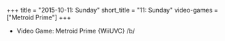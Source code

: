 +++
title = "2015-10-11: Sunday"
short_title = "11: Sunday"
video-games = ["Metroid Prime"]
+++


* Video Game: Metroid Prime {WiiUVC} /b/